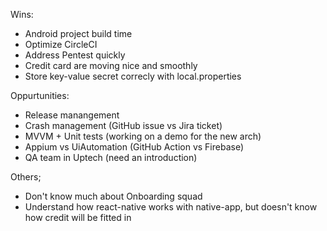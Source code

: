 Wins:
- Android project build time
- Optimize CircleCI
- Address Pentest quickly
- Credit card are moving nice and smoothly
- Store key-value secret correcly with local.properties

Oppurtunities:
- Release manangement 
- Crash management (GitHub issue vs Jira ticket)
- MVVM + Unit tests (working on a demo for the new arch)
- Appium vs UiAutomation (GitHub Action vs Firebase)
- QA team in Uptech (need an introduction)

Others;
- Don't know much about Onboarding squad
- Understand how react-native works with native-app, but doesn't know how credit will be fitted in